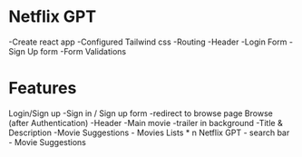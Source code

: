 # Netflix GPT
   -Create react app
   -Configured Tailwind css
   -Routing
   -Header
   -Login Form
   -Sign Up form
   -Form Validations

# Features
Login/Sign up 
  -Sign in / Sign up form
  -redirect to browse page
Browse (after Authentication)
  -Header
  -Main movie
      -trailer in background
      -Title & Description
      -Movie Suggestions
        - Movies Lists * n
Netflix GPT
    - search bar
    - Movie Suggestions

